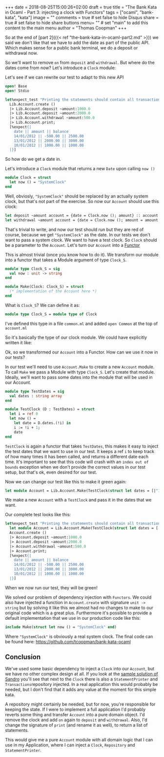+++
date = 2018-08-25T15:00:26+02:00
draft = true
title = "The Bank Kata in Ocaml - Part 3: injecting a clock with Functors"
tags = ["ocaml", "bank-kata", "kata"]
image = ""
comments = true	# set false to hide Disqus
share = true	# set false to hide share buttons
menu= ""		# set "main" to add this content to the main menu
author = "Thomas Coopman"
+++

So at the end of [part 2]({{< ref "the-bank-kata-in-ocaml-part2.md" >}}) we said we don't like that we have to add the date as part of the public API. Which makes sense for a public bank terminal, we do a deposit or withdrawal now.

So we'll want to remove `on` from `deposit` and `withdrawal`. But where do the dates come from now?
Let's introduce a `Clock` module:

Let's see if we can rewrite our test to adapt to this new API

```ocaml
open! Base
open! Stdio

let%expect_test "Printing the statements should contain all transactions" =
  Lib.Account.create ()
  |> Lib.Account.deposit ~amount:1000.0
  |> Lib.Account.deposit ~amount:2000.0
  |> Lib.Account.withdrawal ~amount:500.0
  |> Lib.Account.print;
  [%expect{|
    date || amount || balance
    14/01/2012 || -500.00 || 2500.00
    13/01/2012 || 2000.00 || 3000.00
    10/01/2012 || 1000.00 || 1000.00
  |}]
```

So how do we get a date in.

Let's introduce a `Clock` module that returns a new `Date` upon calling `now ()`

```ocaml
module Clock = struct
  let now () = "SystemClock"
end
```

Well, obviosly, `"SystemClock"` should be replaced by an actually system clock, but that's not part of the exercise. So now our `Account` should use this clock:

```ocaml
let deposit ~amount account = {date = Clock.now (); amount} :: account
let withdrawal ~amount account = {date = Clock.now (); amount = amount *. -1.} :: account
```

That's trivial to write, and now our test should run but they are red of course, because we get `"SystemClock"` as the date. In our tests we don't want to pass a system clock. We want to have a test clock. So `Clock` should be a parameter to the `Account`. Let's turn our `Account` into a [Functor](https://dev.realworldocaml.org/functors.html)

This is almost trivial (once you know how to do it). We transform our module into a functor that takes a Module argument of type `Clock_S`.

```ocaml
module type Clock_S = sig
  val now : unit -> string
end

module Make(Clock: Clock_S) = struct
  (* implementation of the Account here *)
end
```

What is `Clock_S`? We can define it as:

```ocaml
module type Clock_S = module type of Clock
```

I've defined this type in a file `common.ml` and added `open Common` at the top of `account.ml`

So it's basically the type of our clock module. We could have explicitly written it like:

Ok, so we transformed our `Account` into a Functor. How can we use it now in our tests?

In our test we'll need to use `Account.Make` to create a new `Account` module. To call `Make` we pass a Module with type `Clock_S`.
Let's create that module. Ideally, we'll want to pass some dates into the module that will be used in our Account.

```ocaml
module type TestDates = sig
  val dates : string array
end

module TestClock (D : TestDates) = struct
  let i = ref 0
  let now () =
    let date = D.dates.(!i) in
    i := !i + 1;
    date
end
```

`TestClock` is again a functor that takes `TestDates`, this makes it easy to inject the test dates that we want to use in our test.
It keeps a ref `i` to keep track of how many times it has been called, and returns a different date each time. It's important to see that this code will crash with an `index out of bounds` exception when we don't provide the correct values in our test setup, but that's ok, even desired for our test.

Now we can change our test like this to make it green again:

```ocaml
let module Account = Lib.Account.Make(TestClock(struct let dates = [|"10/01/2012"; "13/01/2012"; "14/01/2012"|] end)) in
```

We make a new `Account` with a `TestClock` and pass it in the dates that we want.

Our complete test looks like this:

```ocaml
let%expect_test "Printing the statements should contain all transactions" =
  let module Account = Lib.Account.Make(TestClock(struct let dates = [|"10/01/2012"; "13/01/2012"; "14/01/2012"|] end)) in
  Account.create ()
  |> Account.deposit ~amount:1000.0
  |> Account.deposit ~amount:2000.0
  |> Account.withdrawal ~amount:500.0
  |> Account.print;
  [%expect{|
    date || amount || balance
    14/01/2012 || -500.00 || 2500.00
    13/01/2012 || 2000.00 || 3000.00
    10/01/2012 || 1000.00 || 1000.00
  |}]
```

When we now run our test, they will be green!

We solved our problem of dependency injection with `Functors`. We could also have injected a function in `Account.create` with signature `unit -> string` but by solving it like this we almost had no changes to make to our original code which is a great plus.
Furthermore it's possible to provide a default implementation that we use in our production code like this:

```ocaml
include Make(struct let now () = "SystemClock" end)
```

Where `"SystemClock"` is obviously a real system clock.
The final code can be found here: https://github.com/tcoopman/bank-kata-ocaml

## Conclusion

We've used some basic dependency to inject a `Clock` into our `Account`, but we have no other complex design at all.
If you look at the [sample solution of Sandro](https://github.com/sandromancuso/bank-kata-outsidein-screencast/blob/master/src/main/java/com/codurance/Account.java) you'll see that next to the `Clock` there is also a `StatementPrinter` and `Transactions`repository injected. In a real application this would probably be needed, but I don't find that it adds any value at the moment for this simple kata.

A repository might certainly be needed, but for now, you're responsible for keeping the state. If I were to implement a full application I'd probably reverts some thing and transfer `Account` into a pure domain object. I'd remove the clock and add `on` again to `deposit` and `withdrawal`. Also, I'd change the signature of `print` (and rename it as well), to return a list of statements.

This would give me a pure `Account` module with all domain logic that I can use in my Application, where I can inject a `Clock`, `Repository` and `StatementPrinter`.
